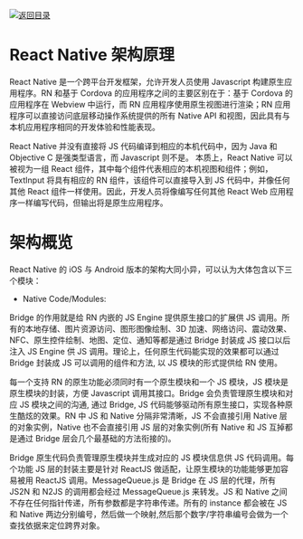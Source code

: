 [![返回目录](https://parg.co/UY3)](https://parg.co/U0I)

# React Native 架构原理

React Native 是一个跨平台开发框架，允许开发人员使用 Javascript 构建原生应用程序。RN 和基于 Cordova 的应用程序之间的主要区别在于：基于 Cordova 的应用程序在 Webview 中运行，而 RN 应用程序使用原生视图进行渲染；RN 应用程序可以直接访问底层移动操作系统提供的所有 Native API 和视图，因此具有与本机应用程序相同的开发体验和性能表现。

React Native 并没有直接将 JS 代码编译到相应的本机代码中，因为 Java 和 Objective C 是强类型语言，而 Javascript 则不是。 本质上，React Native 可以被视为一组 React 组件，其中每个组件代表相应的本机视图和组件；例如，TextInput 将具有相应的 RN 组件，该组件可以直接导入到 JS 代码中，并像任何其他 React 组件一样使用。因此，开发人员将像编写任何其他 React Web 应用程序一样编写代码，但输出将是原生应用程序。

# 架构概览

React Native 的 iOS 与 Android 版本的架构大同小异，可以认为大体包含以下三个模块：

- Native Code/Modules:

Bridge 的作用就是给 RN 内嵌的 JS Engine 提供原生接口的扩展供 JS 调用。所有的本地存储、图片资源访问、图形图像绘制、3D 加速、网络访问、震动效果、NFC、原生控件绘制、地图、定位、通知等都是通过 Bridge 封装成 JS 接口以后注入 JS Engine 供 JS 调用。理论上，任何原生代码能实现的效果都可以通过 Bridge 封装成 JS 可以调用的组件和方法, 以 JS 模块的形式提供给 RN 使用。

每一个支持 RN 的原生功能必须同时有一个原生模块和一个 JS 模块，JS 模块是原生模块的封装，方便 Javascript 调用其接口。Bridge 会负责管理原生模块和对应 JS 模块之间的沟通, 通过 Bridge, JS 代码能够驱动所有原生接口，实现各种原生酷炫的效果。RN 中 JS 和 Native 分隔非常清晰，JS 不会直接引用 Native 层的对象实例，Native 也不会直接引用 JS 层的对象实例(所有 Native 和 JS 互掉都是通过 Bridge 层会几个最基础的方法衔接的)。

Bridge 原生代码负责管理原生模块并生成对应的 JS 模块信息供 JS 代码调用。每个功能 JS 层的封装主要是针对 ReactJS 做适配，让原生模块的功能能够更加容易被用 ReactJS 调用。MessageQueue.js 是 Bridge 在 JS 层的代理，所有 JS2N 和 N2JS 的调用都会经过 MessageQueue.js 来转发。JS 和 Native 之间不存在任何指针传递，所有参数都是字符串传递。所有的 instance 都会被在 JS 和 Native 两边分别编号，然后做一个映射,然后那个数字/字符串编号会做为一个查找依据来定位跨界对象。

